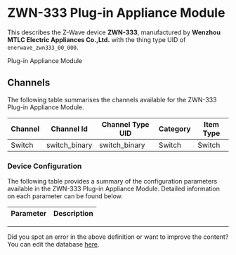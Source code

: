 
# ZWN-333 Plug-in Appliance Module

This describes the Z-Wave device **ZWN-333**, manufactured by **Wenzhou MTLC Electric Appliances Co.,Ltd.** with the thing type UID of ```enerwave_zwn333_00_000```. 

Plug-in Appliance Module

## Channels
The following table summarises the channels available for the ZWN-333 Plug-in Appliance Module.

| Channel | Channel Id | Channel Type UID | Category | Item Type |
|---------|------------|------------------|----------|-----------|
| Switch | switch_binary | switch_binary | Switch | Switch |




### Device Configuration
The following table provides a summary of the configuration parameters available in the ZWN-333 Plug-in Appliance Module.
Detailed information on each parameter can be found below.

| Parameter   | Description |
|-------------|-------------|




---

Did you spot an error in the above definition or want to improve the content?
You can edit the database [here](http://www.cd-jackson.com/index.php/zwave/zwave-device-database/zwave-device-list/devicesummary/395).

